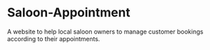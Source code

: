 # Saloon-Appointment
A website to help local saloon owners to manage customer bookings according to their appointments.
